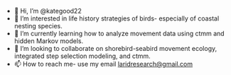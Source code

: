 - 👋 Hi, I’m @kategood22
- 👀 I’m interested in life history strategies of birds- especially of coastal nesting species.
- 🌱 I’m currently learning how to analyze movement data using ctmm and hidden Markov models.
- 💞️ I’m looking to collaborate on shorebird-seabird movement ecology, integrated step selection modeling, and ctmm.
- 📫 How to reach me- use my email laridresearch@gmail.com

<!---
kategood22/kategood22 is a ✨ special ✨ repository because its `README.md` (this file) appears on your GitHub profile.
You can click the Preview link to take a look at your changes.
--->
